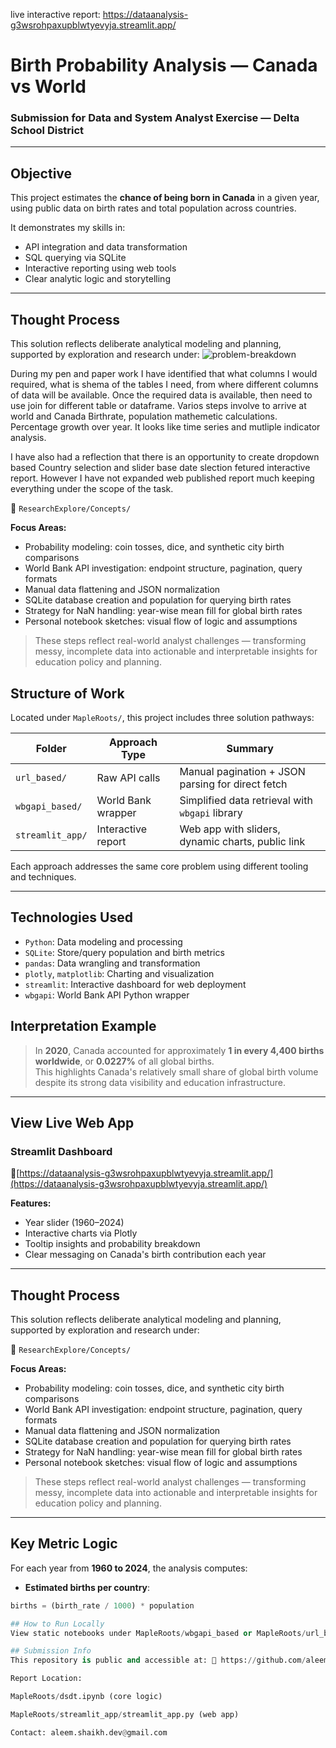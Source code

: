 live interactive report: https://dataanalysis-g3wsrohpaxupblwtyevyja.streamlit.app/

#  Birth Probability Analysis — Canada vs World  
### Submission for Data and System Analyst Exercise — Delta School District  

---

## Objective  
This project estimates the **chance of being born in Canada** in a given year, using public data on birth rates and total population across countries.  

It demonstrates my skills in:  
- API integration and data transformation  
- SQL querying via SQLite  
- Interactive reporting using web tools  
- Clear analytic logic and storytelling

---
## Thought Process

This solution reflects deliberate analytical modeling and planning, supported by exploration and research under:
![problem-breakdown](https://github.com/user-attachments/assets/ae1e3f14-07b1-4033-b1de-48282f96adf6)

During my pen and paper work I have identified that what columns I would required, what is shema of the tables I need, from where different columns of data will be available.  Once the required data is available, then need to use join for different table or dataframe.  Varios steps involve to arrive at world and Canada Birthrate, population mathemetic calculations. Percentage growth over year.  It looks like time series and mutliple indicator analysis.

I have also had a reflection that there is an opportunity to create dropdown based Country selection and slider base date slection fetured interactive report.  However I have not expanded web published report much keeping everything under the scope of the task.

📁 `ResearchExplore/Concepts/`

**Focus Areas:**
- Probability modeling: coin tosses, dice, and synthetic city birth comparisons
- World Bank API investigation: endpoint structure, pagination, query formats
- Manual data flattening and JSON normalization
- SQLite database creation and population for querying birth rates
- Strategy for NaN handling: year-wise mean fill for global birth rates
- Personal notebook sketches: visual flow of logic and assumptions

> These steps reflect real-world analyst challenges — transforming messy, incomplete data into actionable and interpretable insights for education policy and planning.

## Structure of Work  
Located under `MapleRoots/`, this project includes three solution pathways:

| Folder               | Approach Type    | Summary                                                |
|----------------------|------------------|--------------------------------------------------------|
| `url_based/`         | Raw API calls     | Manual pagination + JSON parsing for direct fetch      |
| `wbgapi_based/`      | World Bank wrapper| Simplified data retrieval with `wbgapi` library        |
| `streamlit_app/`     | Interactive report| Web app with sliders, dynamic charts, public link      |

Each approach addresses the same core problem using different tooling and techniques.

---

## Technologies Used
- `Python`: Data modeling and processing  
- `SQLite`: Store/query population and birth metrics  
- `pandas`: Data wrangling and transformation  
- `plotly`, `matplotlib`: Charting and visualization  
- `streamlit`: Interactive dashboard for web deployment  
- `wbgapi`: World Bank API Python wrapper
## Interpretation Example

> In **2020**, Canada accounted for approximately **1 in every 4,400 births worldwide**, or **0.0227%** of all global births.  
This highlights Canada's relatively small share of global birth volume despite its strong data visibility and education infrastructure.

---

## View Live Web App  

### Streamlit Dashboard  
🔗[https://dataanalysis-g3wsrohpaxupblwtyevyja.streamlit.app/](https://dataanalysis-g3wsrohpaxupblwtyevyja.streamlit.app/)

**Features:**
- Year slider (1960–2024)
- Interactive charts via Plotly
- Tooltip insights and probability breakdown
- Clear messaging on Canada's birth contribution each year

---

## Thought Process

This solution reflects deliberate analytical modeling and planning, supported by exploration and research under:

📁 `ResearchExplore/Concepts/`

**Focus Areas:**
- Probability modeling: coin tosses, dice, and synthetic city birth comparisons
- World Bank API investigation: endpoint structure, pagination, query formats
- Manual data flattening and JSON normalization
- SQLite database creation and population for querying birth rates
- Strategy for NaN handling: year-wise mean fill for global birth rates
- Personal notebook sketches: visual flow of logic and assumptions

> These steps reflect real-world analyst challenges — transforming messy, incomplete data into actionable and interpretable insights for education policy and planning.



---

## Key Metric Logic
For each year from **1960 to 2024**, the analysis computes:
- **Estimated births per country**:  
```python
births = (birth_rate / 1000) * population

## How to Run Locally
View static notebooks under MapleRoots/wbgapi_based or MapleRoots/url_based.

## Submission Info
This repository is public and accessible at: 🔗 https://github.com/aleem-dev/DataAnalysis

Report Location:

MapleRoots/dsdt.ipynb (core logic)

MapleRoots/streamlit_app/streamlit_app.py (web app)

Contact: aleem.shaikh.dev@gmail.com
